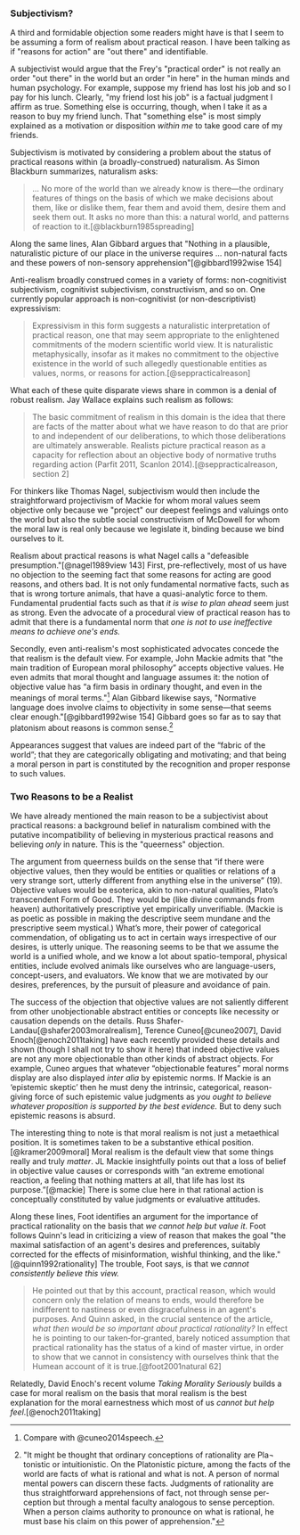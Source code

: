 ### Subjectivism?

A third and formidable objection some readers might have is that I seem to be assuming a form of realism about practical reason. I have been talking as if "reasons for action" are "out there" and identifiable. 

A subjectivist would argue that the Frey's "practical order" is not really an order "out there" in the world but an order "in here" in the human minds and human  psychology. For example, suppose my friend has lost his job and so I pay for his lunch. Clearly, "my friend lost his job" is a factual judgment I affirm as true. Something else is occurring, though, when I take it as a reason to buy my friend lunch. That "something else" is most simply explained as a motivation or disposition *within me* to take good care of my friends. 


Subjectivism is motivated by considering a problem about the status of practical reasons within (a broadly-construed) naturalism. As Simon Blackburn summarizes, naturalism asks:

>... No more of the world than we already know is there—the ordinary features of things on the basis of which we make decisions about them, like or dislike them, fear them and avoid them, desire them and seek them out. It asks no more than this: a natural world, and patterns of reaction to it.[@blackburn1985spreading] 

Along the same lines, Alan Gibbard argues that "Nothing in a plausible, naturalistic picture of our place in the universe requires ...  non-natural facts and these powers of non-sensory apprehension"[@gibbard1992wise 154]

Anti-realism broadly construed comes in a variety of forms: non-cognitivist subjectivism, cognitivist subjectivism, constructivism, and so on. One currently popular approach is non-cognitivist (or non-descriptivist) expressivism: 

>Expressivism in this form suggests a naturalistic interpretation of practical reason, one that may seem appropriate to the enlightened commitments of the modern scientific world view. It is naturalistic metaphysically, insofar as it makes no commitment to the objective existence in the world of such allegedly questionable entities as values, norms, or reasons for action.[@seppracticalreason]

What each of these quite disparate views share in common is a denial of robust realism. Jay Wallace explains such realism as follows: 

>The basic commitment of realism in this domain is the idea that there are facts of the matter about what we have reason to do that are prior to and independent of our deliberations, to which those deliberations are ultimately answerable. Realists picture practical reason as a capacity for reflection about an objective body of normative truths regarding action (Parfit 2011, Scanlon 2014).[@seppracticalreason, section 2]

For thinkers like Thomas Nagel, subjectivism would then include the straightforward projectivism of Mackie for whom moral values seem objective only because we "project" our deepest feelings and valuings onto the world but also the subtle social constructivism of McDowell for whom the moral law is real only because we legislate it, binding because we bind ourselves to it. 

Realism about practical reasons is what Nagel calls a "defeasible presumption."[@nagel1989view 143] First, pre-reflectively, most of us have no objection to the seeming fact that some reasons for acting are good reasons, and others bad. It is not only fundamental normative facts, such as that is wrong torture animals, that have a quasi-analytic force to them. Fundamental prudential facts such as that *it is wise to plan ahead* seem just as strong. Even the advocate of a procedural view of practical reason has to admit that there is a fundamental norm that *one is not to use ineffective means to achieve one's ends.* 

Secondly, even anti-realism's most sophisticated advocates concede the that realism is the default view. For example, John Mackie admits that "the main tradition of European moral philosophy” accepts objective values. He even admits that moral thought and language assumes it: the notion of objective value has  “a firm basis in ordinary thought, and even in the meanings of moral terms."[^52] Alan Gibbard likewise says, "Normative language does involve claims to objectivity in some sense—that seems clear enough."[@gibbard1992wise 154] Gibbard goes so far as to say that platonism about reasons is common sense.[^53]

Appearances suggest that values are indeed part of the “fabric of the world”; that they are categorically obligating and motivating; and that being a moral person in part is constituted by the recognition and proper response to such values.   

[^52]: Compare with @cuneo2014speech. 

[^53]: "It might be thought that ordinary conceptions of rationality are Pla¬ tonistic or intuitionistic. On the Platonistic picture, among the facts of the world are facts of what is rational and what is not. A person of normal mental powers can discern these facts. Judgments of rationality are thus straightforward apprehensions of fact, not through sense per- ception but through a mental faculty analogous to sense perception. When a person claims authority to pronounce on what is rational, he must base his claim on this power of apprehension." 


### Two Reasons to be a Realist

We have already mentioned the main reason to be a subjectivist about practical reasons: a background belief in naturalism combined with the putative incompatibility of believing in mysterious practical reasons and believing *only* in nature. This is the "queerness" objection.

The argument from queerness builds on the sense that “if there were objective values, then they would be entities or qualities or relations of a very strange sort, utterly different from anything else in the universe” (19). Objective values would be esoterica, akin to non-natural qualities, Plato’s transcendent Form of Good. They would be (like divine commands from heaven)  authoritatively prescriptive yet empirically unverifiable. (Mackie is as poetic as possible in making the descriptive seem mundane and the prescriptive seem mystical.) What’s more, their power of categorical commendation, of obligating us to act in certain ways irrespective of our desires, is utterly unique. The reasoning seems to be that we assume the world is a unified whole, and we know a lot about spatio-temporal, physical entities, include evolved animals like ourselves who are language-users, concept-users, and evaluators. We know that we are motivated by our desires, preferences, by the pursuit of pleasure and avoidance of pain.

The success of the objection that objective values are not saliently different from other unobjectionable abstract entities or concepts like necessity or causation depends on the details. Russ Shafer-Landau[@shafer2003moralrealism], Terence Cuneo[@cuneo2007], David Enoch[@enoch2011taking] have each recently provided these details and shown (though I shall not try to show it here) that indeed objective values are not any more objectionable than other kinds of abstract objects. For example, Cuneo argues that whatever “objectionable features” moral norms display are also displayed *inter alia* by epistemic norms. If Mackie is an ‘epistemic skeptic’ then he must deny the intrinsic, categorical, reason-giving force of such epistemic value judgments as *you ought to believe whatever proposition is supported by the best evidence.* But to deny such epistemic reasons is absurd. 

The interesting thing to note is that moral realism is not just a metaethical position. It is sometimes taken to be a substantive ethical position.[@kramer2009moral] Moral realism is the default view that some things really and truly *matter*. JL Mackie insightfully points out that a loss of belief in objective value causes or corresponds with “an extreme emotional reaction, a feeling that nothing matters at all, that life has lost its purpose.”[@mackie] There is some clue here in that rational action is conceptually constituted by value judgments or evaluative attitudes. 

Along these lines, Foot identifies an argument for the importance of practical rationality on the basis that *we cannot help but value it*. Foot follows Quinn's lead in criticizing a view of reason that makes the goal "the maximal satisfaction of an agent's desires and preferences, suitably corrected for the effects of misinformation, wishful thinking, and the like."[@quinn1992rationality] The trouble, Foot says, is that we *cannot consistently believe this view.*

>He pointed out that by this account, practical reason, which would concern only the relation of means to ends, would therefore be indifferent to nastiness or even disgracefulness in an agent's purposes. And Quinn asked, in the crucial sentence of the article, *what then would be so important about practical rationality?* In effect he is pointing to our taken‐for‐granted, barely noticed assumption that practical rationality has the status of a kind of master virtue, in order to show that we cannot in consistency with ourselves think that the Humean account of it is true.[@foot2001natural 62]

Relatedly, David Enoch's recent volume *Taking Morality Seriously* builds a case for moral realism on the basis that moral realism is the best explanation for the moral earnestness which most of us *cannot but help feel*.[@enoch2011taking] 


